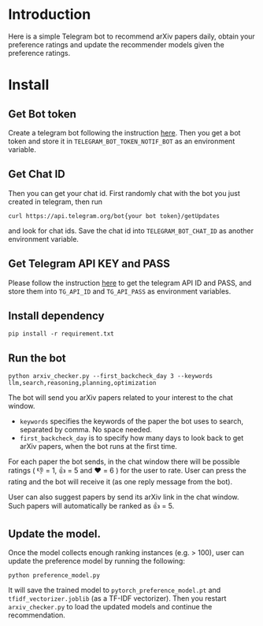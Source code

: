 # Introduction
Here is a simple Telegram bot to recommend arXiv papers daily, obtain your preference ratings and update the recommender models given the preference ratings. 

# Install
## Get Bot token
Create a telegram bot following the instruction [here](https://core.telegram.org/bots/tutorial). Then you get a bot token and store it in `TELEGRAM_BOT_TOKEN_NOTIF_BOT` as an environment variable.

## Get Chat ID
Then you can get your chat id. First randomly chat with the bot you just created in telegram, then run
```
curl https://api.telegram.org/bot{your bot token}/getUpdates
```
and look for chat ids. Save the chat id into `TELEGRAM_BOT_CHAT_ID` as another environment variable. 

## Get Telegram API KEY and PASS
Please follow the instruction [here](https://core.telegram.org/api/obtaining_api_id) to get the telegram API ID and PASS, and store them into `TG_API_ID` and `TG_API_PASS` as environment variables. 

## Install dependency  
```
pip install -r requirement.txt
```

## Run the bot
```
python arxiv_checker.py --first_backcheck_day 3 --keywords llm,search,reasoning,planning,optimization
```
The bot will send you arXiv papers related to your interest to the chat window.  
+ `keywords` specifies the keywords of the paper the bot uses to search, separated by comma. No space needed. 
+ `first_backcheck_day` is to specify how many days to look back to get arXiv papers, when the bot runs at the first time. 

For each paper the bot sends, in the chat window there will be possible ratings ( :thumbsdown: = 1, :thumbsup: = 5 and :heart: = 6 ) for the user to rate. User can press the rating and the bot will receive it (as one reply message from the bot). 

User can also suggest papers by send its arXiv link in the chat window. Such papers will automatically be ranked as :thumbsup: = 5. 

## Update the model. 
Once the model collects enough ranking instances (e.g. > 100), user can update the preference model by running the following:
```
python preference_model.py
```
It will save the trained model to `pytorch_preference_model.pt` and `tfidf_vectorizer.joblib` (as a TF-IDF vectorizer). Then you restart `arxiv_checker.py` to load the updated models and continue the recommendation. 



